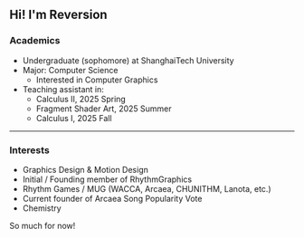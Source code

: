 ## Hi! I'm Reversion

### Academics

* Undergraduate (sophomore) at ShanghaiTech University
* Major: Computer Science
  * Interested in Computer Graphics
* Teaching assistant in:
  * Calculus II, 2025 Spring
  * Fragment Shader Art, 2025 Summer
  * Calculus I, 2025 Fall
  <!-- Applying: Probability and Statistics for EECS, 2025 Fall -->
---
### Interests

* Graphics Design & Motion Design
* Initial / Founding member of RhythmGraphics
* Rhythm Games / MUG (WACCA, Arcaea, CHUNITHM, Lanota, etc.)
* Current founder of Arcaea Song Popularity Vote
* Chemistry

So much for now!

<!--
**Reversion2027/Reversion2027** is a ✨ _special_ ✨ repository because its `README.md` (this file) appears on your GitHub profile.

Here are some ideas to get you started:

- 🔭 I’m currently working on ...
- 🌱 I’m currently learning ...
- 👯 I’m looking to collaborate on ...
- 🤔 I’m looking for help with ...
- 💬 Ask me about ...
- 📫 How to reach me: ...
- 😄 Pronouns: ...
- ⚡ Fun fact: ...
-->
